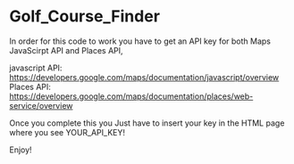 # Golf_Course_Finder

In order for this code to work you have to get an API key for both Maps JavaScirpt API and Places API,

javascript API: https://developers.google.com/maps/documentation/javascript/overview        
Places API: https://developers.google.com/maps/documentation/places/web-service/overview 

Once you complete this you Just have to insert your key in the HTML page where you see YOUR_API_KEY!

Enjoy!
